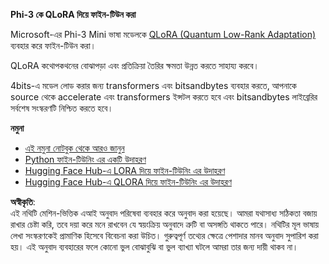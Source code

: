 **Phi-3 কে QLoRA দিয়ে ফাইন-টিউন করা**

Microsoft-এর Phi-3 Mini ভাষা মডেলকে [QLoRA (Quantum Low-Rank Adaptation)](https://github.com/artidoro/qlora) ব্যবহার করে ফাইন-টিউন করা। 

QLoRA কথোপকথনের বোঝাপড়া এবং প্রতিক্রিয়া তৈরির ক্ষমতা উন্নত করতে সাহায্য করবে। 

4bits-এ মডেল লোড করার জন্য transformers এবং bitsandbytes ব্যবহার করতে, আপনাকে source থেকে accelerate এবং transformers ইন্সটল করতে হবে এবং bitsandbytes লাইব্রেরির সর্বশেষ সংস্করণটি নিশ্চিত করতে হবে।

**নমুনা**
- [এই নমুনা নোটবুক থেকে আরও জানুন](../../../../code/03.Finetuning/Phi_3_Inference_Finetuning.ipynb)
- [Python ফাইন-টিউনিং এর একটি উদাহরণ](../../../../code/03.Finetuning/FineTrainingScript.py)
- [Hugging Face Hub-এ LORA দিয়ে ফাইন-টিউনিং এর উদাহরণ](../../../../code/03.Finetuning/Phi-3-finetune-lora-python.ipynb)
- [Hugging Face Hub-এ QLORA দিয়ে ফাইন-টিউনিং এর উদাহরণ](../../../../code/03.Finetuning/Phi-3-finetune-qlora-python.ipynb)

**অস্বীকৃতি**:  
এই নথিটি মেশিন-ভিত্তিক এআই অনুবাদ পরিষেবা ব্যবহার করে অনুবাদ করা হয়েছে। আমরা যথাসাধ্য সঠিকতা বজায় রাখার চেষ্টা করি, তবে দয়া করে মনে রাখবেন যে স্বয়ংক্রিয় অনুবাদে ত্রুটি বা অসঙ্গতি থাকতে পারে। নথিটির মূল ভাষায় লেখা সংস্করণকেই প্রামাণিক হিসেবে বিবেচনা করা উচিত। গুরুত্বপূর্ণ তথ্যের ক্ষেত্রে পেশাদার মানব অনুবাদ সুপারিশ করা হয়। এই অনুবাদ ব্যবহারের ফলে কোনো ভুল বোঝাবুঝি বা ভুল ব্যাখ্যা ঘটলে আমরা তার জন্য দায়ী থাকব না।
